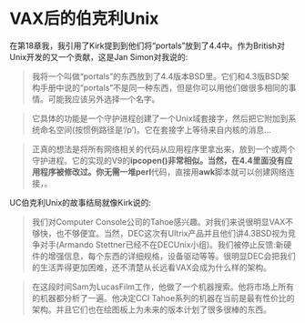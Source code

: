 # VAX后的伯克利Unix

在第18章我，我引用了Kirk提到到他们将“portals”放到了4.4中。作为British对Unix开发的又一个贡献，这是Jan Simon对我说的:

> 我将一个叫做“portals”的东西放到了4.4版本BSD里。它们和4.3版BSD架构手册中说的“portals”不是同一种东西，但是你可以用他们做很多相同的事情。可能我应该另外选择一个名字。

> 它具体的功能是一个守护进程创建了一个Unix域套接字，然后把它附加到系统命名空间(按惯例路径是‘/p’)。它在套接字上等待来自内核的消息...

> 正真的想法是将所有网络相关的代码从应用程序里拿出来，放到一个或两个守护进程。它的实现的V9的**ipcopen()**非常相似。当然，在4.4里面没有应用程序被修改过。你无需一堆**perl**代码，直接用**awk**脚本就可以创建网络连接，。

UC伯克利Unix的故事结局就像Kirk说的:

> 我们对Computer Console公司的Tahoe感兴趣。对我们来说很明显VAX不够快，也不够便宜。当然，DEC这次有Ultrix产品并且他们讲4.3BSD视为竞争对手(Armando Stettner已经不在DECUnix小组)。我们被停止反馈:新硬件的增强信息，每个东西的详细规格，设备驱动等等。很明显DEC会把我们的生活弄得更加困难，还不清楚从长远看VAX会成为什么样的架构。

> 在这段时间Sam为LucasFilm工作，他做了一个机器搜索。他将市场上所有的机器都分析了一遍。他决定CCI Tahoe系列的机器在当前是最有性价比的架构。并且它们也在绘图板上为未来的版本计划了很多很棒的东西。



